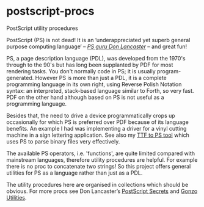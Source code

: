 # postscript-procs
PostScript utility procedures

PostScript (PS) is not dead! It is an ’underappreciated yet superb general purpose computing language‘ – [_PS guru Don  Lancaster_](https://www.tinaja.com/post01.shtml) – and great fun!

PS, a page description language (PDL), was developed from the 1970's through to the 90's but has long been supplanted by PDF for most rendering tasks. You don't normally code in PS; it is usually program-generated. However PS is more than just a PDL, it is a complete programming language in its own right, using Reverse Polish Notation syntax: an interpreted, stack-based language similar to Forth, so very fast. PDF on the other hand although based on PS is not useful as a programming language.

Besides that, the need to drive a device programmatically crops up occasionally for which PS is preferred over PDF because of its language benefits. An example I had was implementing a driver for a vinyl cutting machine in a sign lettering application. See also my [TTF to PS tool](https://github.com/scriptituk/ttf2pscid2) which uses PS to parse binary files very effectively.

The available PS operators, i.e. 'functions', are quite limited compared with mainstream languages, therefore utility procedures are helpful. For example there is no proc to concatenate two strings! So this project offers general utilities for PS as a language rather than just as a PDL.

The utility procedures here are organised in collections which should be obvious. For more procs see Don Lancaster’s [PostScript Secrets](https://www.tinaja.com/glib/pssecrets.pdf) and [Gonzo Utilities](https://www.tinaja.com/post01.shtml#gonzo).

